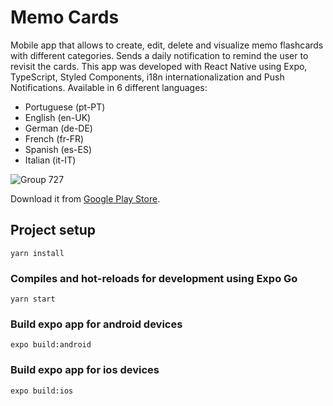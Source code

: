 # Memo Cards

Mobile app that allows to create, edit, delete and visualize memo flashcards with different categories. Sends a daily notification to remind the user to revisit the cards. This app was developed with React Native using Expo, TypeScript, Styled Components, i18n internationalization and Push Notifications. Available in 6 different languages:
- Portuguese (pt-PT)
- English (en-UK)
- German (de-DE)
- French (fr-FR)
- Spanish (es-ES)
- Italian (it-IT)

![Group 727](https://user-images.githubusercontent.com/43031902/163649545-f1746edc-7bc6-4096-a0de-b6340ba513aa.png)

Download it from [Google Play Store](https://).

## Project setup

```
yarn install
```


### Compiles and hot-reloads for development using Expo Go

```
yarn start
```

### Build expo app for android devices

```
expo build:android
```

### Build expo app for ios devices

```
expo build:ios
```
